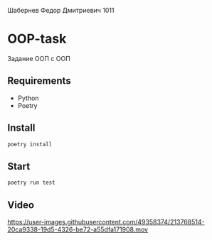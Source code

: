 Шабернев Федор Дмитриевич 1011
# OOP-task
 Задание ООП с ООП
 
## Requirements
* Python
* Poetry

## Install
```sh
poetry install
```

## Start

```sh
poetry run test
```
## Video
https://user-images.githubusercontent.com/49358374/213768514-20ca9338-19d5-4326-be72-a55dfa171908.mov



